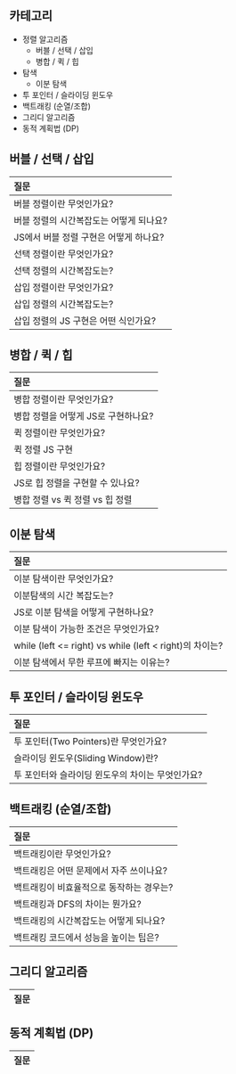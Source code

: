 ## 카테고리

- 정렬 알고리즘
  - 버블 / 선택 / 삽입
  - 병합 / 퀵 / 힙
- 탐색
  - 이분 탐색
- 투 포인터 / 슬라이딩 윈도우
- 백트래킹 (순열/조합)
- 그리디 알고리즘
- 동적 계획법 (DP)

## 버블 / 선택 / 삽입

| 질문                                    |
| :-------------------------------------- |
| 버블 정렬이란 무엇인가요?               |
| 버블 정렬의 시간복잡도는 어떻게 되나요? |
| JS에서 버블 정렬 구현은 어떻게 하나요?  |
| 선택 정렬이란 무엇인가요?               |
| 선택 정렬의 시간복잡도는?               |
| 삽입 정렬이란 무엇인가요?               |
| 삽입 정렬의 시간복잡도는?               |
| 삽입 정렬의 JS 구현은 어떤 식인가요?    |

## 병합 / 퀵 / 힙

| 질문                                |
| :---------------------------------- |
| 병합 정렬이란 무엇인가요?           |
| 병합 정렬을 어떻게 JS로 구현하나요? |
| 퀵 정렬이란 무엇인가요?             |
| 퀵 정렬 JS 구현                     |
| 힙 정렬이란 무엇인가요?             |
| JS로 힙 정렬을 구현할 수 있나요?    |
| 병합 정렬 vs 퀵 정렬 vs 힙 정렬     |

## 이분 탐색

| 질문                                                    |
| :------------------------------------------------------ |
| 이분 탐색이란 무엇인가요?                               |
| 이분탐색의 시간 복잡도는?                               |
| JS로 이분 탐색을 어떻게 구현하나요?                     |
| 이분 탐색이 가능한 조건은 무엇인가요?                   |
| while (left <= right) vs while (left < right)의 차이는? |
| 이분 탐색에서 무한 루프에 빠지는 이유는?                |

## 투 포인터 / 슬라이딩 윈도우

| 질문                                             |
| :----------------------------------------------- |
| 투 포인터(Two Pointers)란 무엇인가요?            |
| 슬라이딩 윈도우(Sliding Window)란?               |
| 투 포인터와 슬라이딩 윈도우의 차이는 무엇인가요? |

## 백트래킹 (순열/조합)

| 질문                                     |
| :--------------------------------------- |
| 백트래킹이란 무엇인가요?                 |
| 백트래킹은 어떤 문제에서 자주 쓰이나요?  |
| 백트래킹이 비효율적으로 동작하는 경우는? |
| 백트래킹과 DFS의 차이는 뭔가요?          |
| 백트래킹의 시간복잡도는 어떻게 되나요?   |
| 백트래킹 코드에서 성능을 높이는 팁은?    |

## 그리디 알고리즘

| 질문 |
| :--- |

## 동적 계획법 (DP)

| 질문 |
| :--- |
